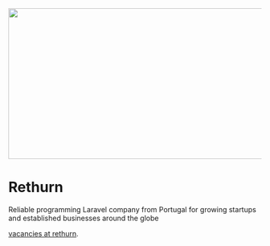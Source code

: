 <img src="https://demos.creative-tim.com/soft-ui-dashboard-tailwind/assets/img/curved-images/curved14.jpg" width="1000" height="300">
<h1>Rethurn</h1>
<p>Reliable programming Laravel company from Portugal for growing startups and established businesses around the globe</p>

[vacancies at rethurn](https://rethurn.com/careers).
